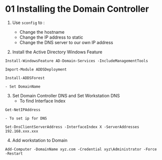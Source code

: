 # 01 Installing the Domain Controller

1. Use `sconfig` to :
    - Change the hostname
    - Change the IP address to static
    - Change the DNS server to our own IP address

2. Install the Active Directory Windows Feature

```shell
Install-WindowsFeature AD-Domain-Services -IncludeManagementTools
```
```shell
Import-Module ADDSDeployment
```
```shell
Install-ADDSForest
```
    - Set DomainName

3. Set Domain Controller DNS and Set Workstation DNS
    - To find Interface Index

```shell
Get-NetIPAddress
```
    - To set ip for DNS

 ```shell
 Set-DnsClientServerAddress -InterfaceIndex X -ServerAddresses 192.168.xxx.xxx
 ```

 4. Add workstation to Domain

 ```
 Add-Computer -DomainName xyz.com -Credential xyz\Administrator -Force -Restart
 ```